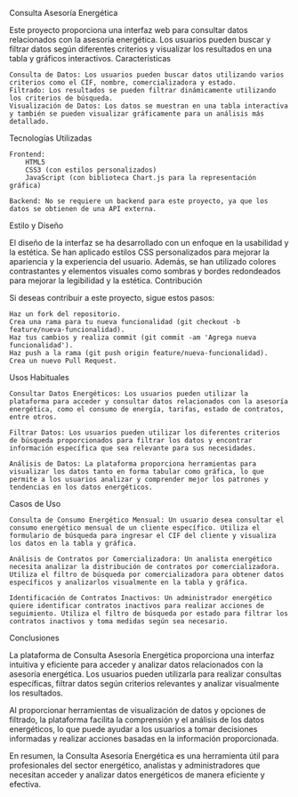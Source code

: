 Consulta Asesoría Energética

Este proyecto proporciona una interfaz web para consultar datos relacionados con la asesoría energética. Los usuarios pueden buscar y filtrar datos según diferentes criterios y visualizar los resultados en una tabla y gráficos interactivos.
Características

    Consulta de Datos: Los usuarios pueden buscar datos utilizando varios criterios como el CIF, nombre, comercializadora y estado.
    Filtrado: Los resultados se pueden filtrar dinámicamente utilizando los criterios de búsqueda.
    Visualización de Datos: Los datos se muestran en una tabla interactiva y también se pueden visualizar gráficamente para un análisis más detallado.

Tecnologías Utilizadas

    Frontend:
        HTML5
        CSS3 (con estilos personalizados)
        JavaScript (con biblioteca Chart.js para la representación gráfica)

    Backend: No se requiere un backend para este proyecto, ya que los datos se obtienen de una API externa.

Estilo y Diseño

El diseño de la interfaz se ha desarrollado con un enfoque en la usabilidad y la estética. Se han aplicado estilos CSS personalizados para mejorar la apariencia y la experiencia del usuario. Además, se han utilizado colores contrastantes y elementos visuales como sombras y bordes redondeados para mejorar la legibilidad y la estética.
Contribución

Si deseas contribuir a este proyecto, sigue estos pasos:

    Haz un fork del repositorio.
    Crea una rama para tu nueva funcionalidad (git checkout -b feature/nueva-funcionalidad).
    Haz tus cambios y realiza commit (git commit -am 'Agrega nueva funcionalidad').
    Haz push a la rama (git push origin feature/nueva-funcionalidad).
    Crea un nuevo Pull Request.

Usos Habituales

    Consultar Datos Energéticos: Los usuarios pueden utilizar la plataforma para acceder y consultar datos relacionados con la asesoría energética, como el consumo de energía, tarifas, estado de contratos, entre otros.

    Filtrar Datos: Los usuarios pueden utilizar los diferentes criterios de búsqueda proporcionados para filtrar los datos y encontrar información específica que sea relevante para sus necesidades.

    Análisis de Datos: La plataforma proporciona herramientas para visualizar los datos tanto en forma tabular como gráfica, lo que permite a los usuarios analizar y comprender mejor los patrones y tendencias en los datos energéticos.

Casos de Uso

    Consulta de Consumo Energético Mensual: Un usuario desea consultar el consumo energético mensual de un cliente específico. Utiliza el formulario de búsqueda para ingresar el CIF del cliente y visualiza los datos en la tabla y gráfica.

    Análisis de Contratos por Comercializadora: Un analista energético necesita analizar la distribución de contratos por comercializadora. Utiliza el filtro de búsqueda por comercializadora para obtener datos específicos y analizarlos visualmente en la tabla y gráfica.

    Identificación de Contratos Inactivos: Un administrador energético quiere identificar contratos inactivos para realizar acciones de seguimiento. Utiliza el filtro de búsqueda por estado para filtrar los contratos inactivos y toma medidas según sea necesario.

Conclusiones

La plataforma de Consulta Asesoría Energética proporciona una interfaz intuitiva y eficiente para acceder y analizar datos relacionados con la asesoría energética. Los usuarios pueden utilizarla para realizar consultas específicas, filtrar datos según criterios relevantes y analizar visualmente los resultados.

Al proporcionar herramientas de visualización de datos y opciones de filtrado, la plataforma facilita la comprensión y el análisis de los datos energéticos, lo que puede ayudar a los usuarios a tomar decisiones informadas y realizar acciones basadas en la información proporcionada.

En resumen, la Consulta Asesoría Energética es una herramienta útil para profesionales del sector energético, analistas y administradores que necesitan acceder y analizar datos energéticos de manera eficiente y efectiva.
